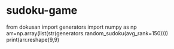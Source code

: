 # sudoku-game
from dokusan import generators
import numpy as np
arr=np.array(list(str(generators.random_sudoku(avg_rank=150))))
print(arr.reshape(9,9) 

